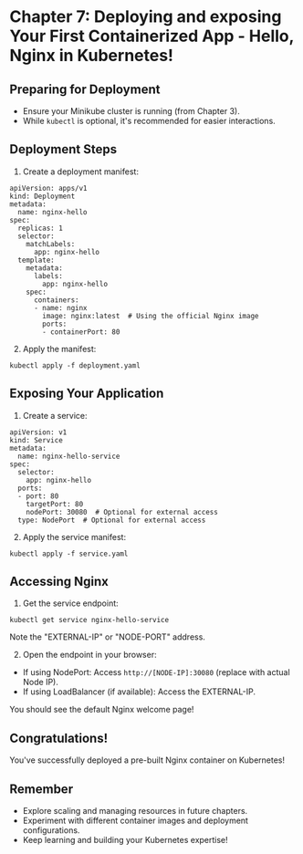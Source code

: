 # Chapter 7: Deploying and exposing Your First Containerized App - Hello, Nginx in Kubernetes!

## Preparing for Deployment

- Ensure your Minikube cluster is running (from Chapter 3).
- While `kubectl` is optional, it's recommended for easier interactions.

## Deployment Steps

1. Create a deployment manifest:

```
apiVersion: apps/v1
kind: Deployment
metadata:
  name: nginx-hello
spec:
  replicas: 1
  selector:
    matchLabels:
      app: nginx-hello
  template:
    metadata:
      labels:
        app: nginx-hello
    spec:
      containers:
      - name: nginx
        image: nginx:latest  # Using the official Nginx image
        ports:
        - containerPort: 80
```

2. Apply the manifest:

```
kubectl apply -f deployment.yaml
```

## Exposing Your Application

1. Create a service:

```
apiVersion: v1
kind: Service
metadata:
  name: nginx-hello-service
spec:
  selector:
    app: nginx-hello
  ports:
  - port: 80
    targetPort: 80
    nodePort: 30080  # Optional for external access
  type: NodePort  # Optional for external access
```

2. Apply the service manifest:

```
kubectl apply -f service.yaml
```

## Accessing Nginx

1. Get the service endpoint:

```
kubectl get service nginx-hello-service
```

Note the "EXTERNAL-IP" or "NODE-PORT" address.

2. Open the endpoint in your browser:

- If using NodePort: Access `http://[NODE-IP]:30080` (replace with actual Node IP).
- If using LoadBalancer (if available): Access the EXTERNAL-IP.

You should see the default Nginx welcome page!

## Congratulations!

You've successfully deployed a pre-built Nginx container on Kubernetes!

## Remember

- Explore scaling and managing resources in future chapters.
- Experiment with different container images and deployment configurations.
- Keep learning and building your Kubernetes expertise!

